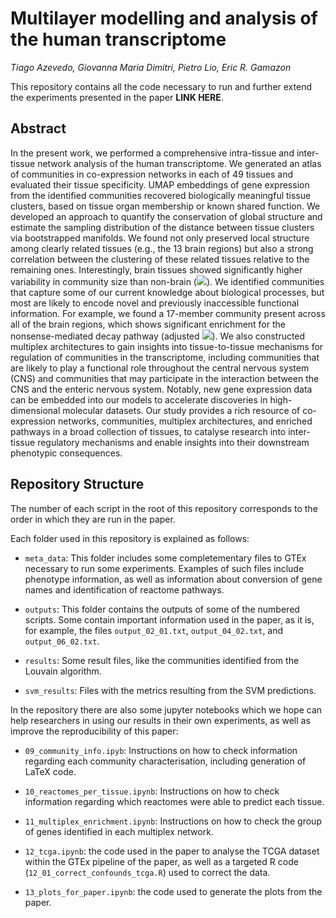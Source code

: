 # Multilayer modelling and analysis of the human transcriptome

*Tiago Azevedo, Giovanna Maria Dimitri, Pietro Lio, Eric R. Gamazon*

This repository contains all the code necessary to run and further extend the experiments presented in the paper **LINK HERE**.

## Abstract

In the present work, we performed a comprehensive intra-tissue and inter-tissue network analysis of the human transcriptome.
We generated an atlas of communities in co-expression networks in each of 49 tissues and evaluated their tissue specificity.
UMAP embeddings of gene expression from the identified communities recovered biologically meaningful tissue clusters, based on tissue organ membership or known shared function.
We developed an approach to quantify the conservation of global structure and estimate the sampling distribution of the distance between tissue clusters via bootstrapped manifolds.
We found not only preserved local structure among clearly related tissues (e.g., the 13 brain regions) but also a strong correlation between the clustering of these related tissues relative to the remaining ones.
Interestingly, brain tissues showed significantly higher variability in community size than non-brain (<img src="https://render.githubusercontent.com/render/math?math=p = 1.55 \times 10^{-4}">).
We identified communities that capture some of our current knowledge about biological processes, but most are likely to encode novel and previously inaccessible functional information.
For example, we found a 17-member community present across all of the brain regions, which shows significant enrichment for the nonsense-mediated decay pathway (adjusted <img src="https://render.githubusercontent.com/render/math?math=p = 1.01 \times 10^{-37}">).
We also constructed multiplex architectures to gain insights into tissue-to-tissue mechanisms for regulation of communities in the transcriptome, including communities that are likely to play a functional role throughout the central nervous system (CNS) and communities that may participate in the interaction between the CNS and the enteric nervous system.
Notably, new gene expression data can be embedded into our models to accelerate discoveries in high-dimensional molecular datasets.
Our study provides a rich resource of co-expression networks, communities, multiplex architectures, and enriched pathways in a broad collection of tissues, to catalyse research into inter-tissue regulatory mechanisms and enable insights into their downstream phenotypic consequences.


## Repository Structure

The number of each script in the root of this repository corresponds to the order in which they are run in the paper.


Each folder used in this repository is explained as follows:

* `meta_data`: This folder includes some completementary files to GTEx necessary to run some experiments. Examples of such files include phenotype information, as well as information about conversion of gene names and identification of reactome pathways.

* `outputs`: This folder contains the outputs of some of the numbered scripts. Some contain important information used in the paper, as it is, for example, the files `output_02_01.txt`, `output_04_02.txt`, and `output_06_02.txt`.

* `results`: Some result files, like the communities identified from the Louvain algorithm.

* `svm_results`: Files with the metrics resulting from the SVM predictions.


In the repository there are also some jupyter notebooks which we hope can help researchers in using our results in their own experiments, as well as improve the reproducibility of this paper:

* `09_community_info.ipyb`: Instructions on how to check information regarding each community characterisation, including generation of LaTeX code.

* `10_reactomes_per_tissue.ipynb`: Instructions on how to check information regarding which reactomes were able to predict each tissue.

* `11_multiplex_enrichment.ipynb`: Instructions on how to check the group of genes identified in each multiplex network.

* `12_tcga.ipynb`: the code used in the paper to analyse the TCGA dataset within the GTEx pipeline of the paper, as well as a targeted R code (`12_01_correct_confounds_tcga.R`) used to correct the data.

* `13_plots_for_paper.ipynb`: the code used to generate the plots from the paper.